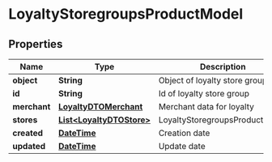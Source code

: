 
# LoyaltyStoregroupsProductModel

## Properties
Name | Type | Description | Notes
------------ | ------------- | ------------- | -------------
**object** | **String** | Object of loyalty store group | 
**id** | **String** | Id of loyalty store group | 
**merchant** | [**LoyaltyDTOMerchant**](LoyaltyDTOMerchant.md) | Merchant data for loyalty | 
**stores** | [**List&lt;LoyaltyDTOStore&gt;**](LoyaltyDTOStore.md) | LoyaltyStoregroupsProductModel | 
**created** | [**DateTime**](DateTime.md) | Creation date | 
**updated** | [**DateTime**](DateTime.md) | Update date | 



